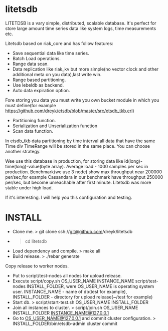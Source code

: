 litetsdb
========

LITETDSB is a vary simple, distributed, scalable database.
It's perfect for store large amount time series data like system logs, time measurements etc.

Litetsdb based on riak_core and has follow features:
- Save sequential data like time series.
- Batch Load operations.
- Range data scan.
- Data replication like riak_kv but more simple(no vector clock and other additional meta on you data),last write win.
- Range based partitioning.
- Use lebeldb as backend.
- Auto data expiration option.

Fore storing you data you must write you own bucket module in which you must define(for example https://github.com/dreyk/etsdb/blob/master/src/etsdb_tkb.erl)
- Partitioning function.
- Serialization and Unserialization function
- Scan data function.

In etsdb_tkb data partitioning by time interval all data that have the same Time div TimeRange will be stored in the same place. You can choose another strategy.

Wee use this database in production, for storing data like id(long)-time(long)-value(byte array). Average load - 1000 samples per sec in production. Benchmark(we use 3 node) show max throughput near 200000 per/sec,for example Cassandara in our benchmark have  throughput 250000 per/sec, but become unreachable after first minute. Litetsdb was more stable under high load.

If it's interesting. I will help you this configuration and testing.

INSTALL
========
- Clone me. > git clone ssh://git@github.com/dreyk/litetsdb
- > cd litetsdb
- Load dependency and compile. > make all
- Build release. > ./rebar generate

Copy release to worker nodes.
- Put to script/test-nodes all nodes for upload release.
- Execute script/copy.sh OS_USER_NAME INSTANCE_NAME script/test-nodes INSTALL_FOLDER, were OS_USER_NAME is operating system user. INSTANCE_NAME - name of db(test for example),
INSTALL_FOLDER - directory for upload release(~/test for example)
- Start db. > script/start-test.sh OS_USER_NAME INSTALL_FOLDER
- Join all instances to cluster. > script/join.sh OS_USER_NAME INSTALL_FOLDER INSTANCE_NAME@127.0.0.1
- Go to OS_USER_NAME@127.0.0.1 and commit cluster configuration. > INSTALL_FOLDER/bin/etsdb-admin cluster commit